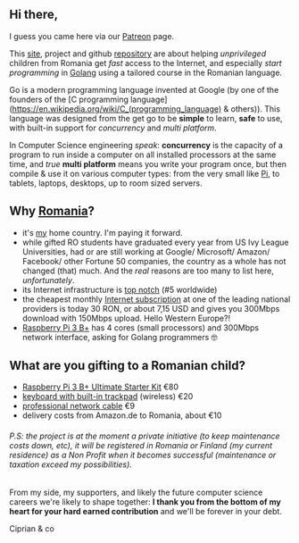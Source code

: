 ## Hi there,

I guess you came here via our [Patreon](https://www.patreon.com/unPi) page.

This [site](https://www.unpi.ro/), project and github [repository](https://github.com/cipy/unpi.web) are about helping _unprivileged_ children from Romania get _fast_ access to the Internet, and especially _start programming_ in [Golang](https://golang.org) using a tailored course in the Romanian language.

Go is a modern programming language invented at Google (by one of the founders of the [C programming language](https://en.wikipedia.org/wiki/C_(programming_language) & others)). This language was designed from the get go to be **simple** to learn, **safe** to use, with built-in support for _concurrency_ and _multi platform_.

In Computer Science engineering _speak_: **concurrency** is the capacity of a program to run inside a computer on all installed processors at the same time, and _true_ **multi platform** means you write your program once, but then compile & use it on various computer types: from the very small like [Pi](https://www.raspberrypi.org), to tablets, laptops, desktops, up to room sized servers.

## Why [Romania](https://en.wikipedia.org/wiki/Romania)?

- it's [my](https://www.linkedin.com/in/ciprianalexandrumanea/) home country. I'm paying it forward.
- while gifted RO students have graduated every year from US Ivy League Universities, had or are still working at Google/ Microsoft/ Amazon/ Facebook/ other Fortune 50 companies, the country as a whole has not changed (that) much. And the _real_ reasons are too many to list here, _unfortunately_.
- its Internet infrastructure is [top notch](http://business-review.eu/news/romania-has-5th-fastest-internet-speed-in-the-world-176801) (#5 worldwide)
- the cheapest monthly [Internet subscription](https://www.digiromania.ro/servicii/internet) at one of the leading national providers is today 30 RON, or about 7,15 USD and gives you 300Mbps download with 150Mbps upload. Hello Western Europe?!
- [Raspberry Pi 3 B+](https://static.raspberrypi.org/files/product-briefs/Raspberry-Pi-Model-Bplus-Product-Brief.pdf) has 4 cores (small processors) and 300Mbps network interface, asking for Golang programmers 🤓

## What are you gifting to a Romanian child?

- [Raspberry Pi 3 B+ Ultimate Starter Kit](https://www.amazon.de/gp/product/B07DDCRFP6/) €80
- [keyboard with built-in trackpad](https://www.amazon.de/gp/product/B07HG5Q851/) (wireless) €20
- [professional network cable](https://www.amazon.de/gp/product/B00QV1F160/) €9
- delivery costs from Amazon.de to Romania, about €10

###### P.S: the project is at the moment a private initiative (to keep _maintenance_ costs down, etc), it will be registered in Romania or Finland (_my current residence_) as a Non Profit when it becomes successful (maintenance or taxation exceed my possibilities).

From my side, my supporters, and likely the future computer science careers we're likely to shape together: **I thank you from the bottom of my heart for your hard earned contribution** and we'll be forever in your debt.

Ciprian & co
